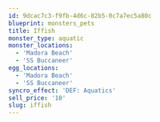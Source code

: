 ```yaml
---
id: 9dcac7c3-f9fb-4d6c-82b5-0c7a7ec5a80c
blueprint: monsters_pets
title: Iffish
monster_type: aquatic
monster_locations:
  - 'Madora Beach'
  - 'SS Buccaneer'
egg_locations:
  - 'Madora Beach'
  - 'SS Buccaneer'
syncro_effect: 'DEF: Aquatics'
sell_price: '10'
slug: iffish
---
```

